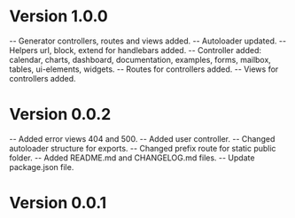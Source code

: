 # Version 1.0.0

-- Generator controllers, routes and views added.
-- Autoloader updated.
-- Helpers url, block, extend for handlebars added.
-- Controller added: calendar, charts, dashboard, documentation, examples, forms, mailbox, tables, ui-elements, widgets.
-- Routes for controllers added.
-- Views for controllers added.

# Version 0.0.2

-- Added error views 404 and 500.
-- Added user controller.
-- Changed autoloader structure for exports.
-- Changed prefix route for static public folder.
-- Added README.md and CHANGELOG.md files.
-- Update package.json file.

# Version 0.0.1
